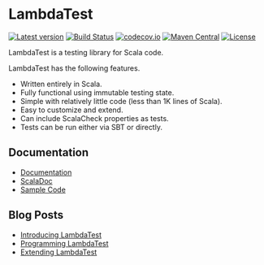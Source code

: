 # LambdaTest

[![Latest version](https://index.scala-lang.org/47deg/lambdatest/lambda-test/latest.svg)](https://index.scala-lang.org/47deg/lambdatest/lambda-test)
[![Build Status](https://travis-ci.org/47deg/LambdaTest.svg?branch=master)](https://travis-ci.org/47deg/LambdaTest)
[![codecov.io](http://codecov.io/github/47deg/LambdaTest/coverage.svg?branch=master)](http://codecov.io/github/47deg/LambdaTest?branch=master)
[![Maven Central](https://img.shields.io/maven-central/v/com.fortysevendeg/lambda-test_2.12.svg)](https://maven-badges.herokuapp.com/maven-central/com.fortysevendeg/lambda-test_2.12)
[![License](https://img.shields.io/badge/License-Apache%202.0-blue.svg)](https://opensource.org/licenses/Apache-2.0)

LambdaTest is a testing library for Scala code.

LambdaTest has the following features.

* Written entirely in Scala.
* Fully functional using immutable testing state.
* Simple with relatively little code (less than 1K lines of Scala).
* Easy to customize and extend.
* Can include ScalaCheck properties as tests.
* Tests can be run either via SBT or directly.


## Documentation

* [Documentation](https://47deg.github.io/LambdaTest/)
* [ScalaDoc](https://47deg.github.io/LambdaTest/api)
* [Sample Code](https://github.com/47deg/LambdaTest/tree/master/src/test/scala/demo)

## Blog Posts

* [Introducing LambdaTest](https://www.47deg.com/blog/introducing-lambdatest/)
* [Programming LambdaTest](https://www.47deg.com/blog/programming-lambdatest/)
* [Extending LambdaTest](https://www.47deg.com/blog/extending-lambda-test/)

